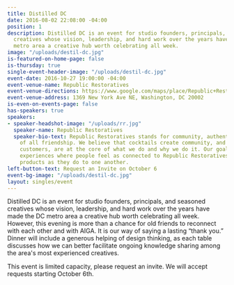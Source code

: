 ```yaml
---
title: Distilled DC
date: 2016-08-02 22:08:00 -04:00
position: 1
description: Distilled DC is an event for studio founders, principals, and seasoned
  creatives whose vision, leadership, and hard work over the years have made the DC
  metro area a creative hub worth celebrating all week.
image: "/uploads/destil-dc.jpg"
is-featured-on-home-page: false
is-thursday: true
single-event-header-image: "/uploads/destil-dc.jpg"
event-date: 2016-10-27 19:00:00 -04:00
event-venue-name: Republic Restoratives
event-venue-directions: https://www.google.com/maps/place/Republic+Restoratives+Distillery+and+Craft+Cocktail+Bar/@38.9153147,-76.9874608,17z/data=!3m1!4b1!4m5!3m4!1s0x89b7b8736fc5914f:0x105eac3d9e609f98!8m2!3d38.9153147!4d-76.9852721
event-venue-address: 1369 New York Ave NE, Washington, DC 20002
is-even-on-events-page: false
has-speakers: true
speakers:
- speaker-headshot-image: "/uploads/rr.jpg"
  speaker-name: Republic Restoratives
  speaker-bio-text: Republic Restoratives stands for community, authenticity and most
    of all friendship. We believe that cocktails create community, and that you, our
    customers, are at the core of what we do and why we do it. Our goal is to create
    experiences where people feel as connected to Republic Restoratives and to our
    products as they do to one another.
left-button-text: Request an Invite on October 6
event-bg-image: "/uploads/destil-dc.jpg"
layout: singles/event
---
```


Distilled DC is an event for studio founders, principals, and seasoned creatives whose vision, leadership, and hard work over the years have made the DC metro area a creative hub worth celebrating all week. However, this evening is more than a chance for old friends to reconnect with each other and with AIGA. It is our way of saying a lasting “thank you.” Dinner will include a generous helping of design thinking, as each table discusses how we can better facilitate ongoing knowledge sharing among the area's most experienced creatives.

This event is limited capacity, please request an invite. We will accept requests starting October 6th.
